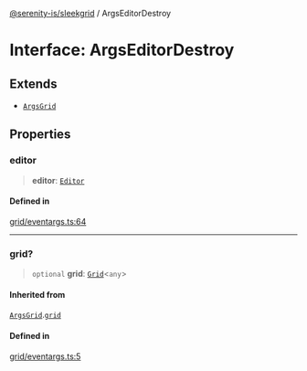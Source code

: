 [@serenity-is/sleekgrid](../README.md) / ArgsEditorDestroy

# Interface: ArgsEditorDestroy

## Extends

- [`ArgsGrid`](ArgsGrid.md)

## Properties

### editor

> **editor**: [`Editor`](Editor.md)

#### Defined in

[grid/eventargs.ts:64](https://github.com/serenity-is/sleekgrid/blob/master/src/grid/eventargs.ts#L64)

***

### grid?

> `optional` **grid**: [`Grid`](../classes/Grid.md)\<`any`\>

#### Inherited from

[`ArgsGrid`](ArgsGrid.md).[`grid`](ArgsGrid.md#grid)

#### Defined in

[grid/eventargs.ts:5](https://github.com/serenity-is/sleekgrid/blob/master/src/grid/eventargs.ts#L5)
